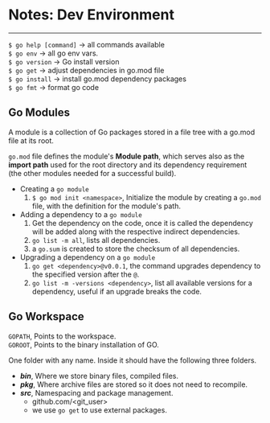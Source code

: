 # Notes: Dev Environment
---

`$ go help [command]` -> all commands available <br>
`$ go env` -> all go env vars.<br>
`$ go version` -> Go install version <br>
`$ go get` -> adjust dependencies in go.mod file <br>
`$ go install` -> install go.mod dependency packages <br>
`$ go fmt` -> format go code <br>

## Go Modules

A module is a collection of Go packages stored in a file tree with a go.mod file at its root.

`go.mod` file defines the module's **Module path**, which serves also as the **import path** used for the root directory and its dependency requirement (the other modules needed for a successful build).

- Creating a `go module`
    1. `$ go mod init <namespace>`, Initialize the module by creating a `go.mod` file, with the definition for the module's path.
- Adding a dependency to a `go module`
    1. Get the dependency on the code, once it is called the dependency will be added along with the respective indirect dependencies.
    2. `go list -m all`, lists all dependencies.
    3. a `go.sum` is created to store the checksum of all dependencies.
- Upgrading a dependency on a `go module`
    1. `go get <dependency>@v0.0.1`, the command upgrades dependency to the specified version after the `@`.
    2. `go list -m -versions <dependency>`, list all available versions for a dependency, useful if an upgrade breaks the code.

## Go Workspace

`GOPATH`, Points to the workspace.<br>
`GOROOT`, Points to the binary installation of GO.

One folder with any name. Inside it should have the following three folders.
- ***bin***, Where we store binary files, compiled files.
- ***pkg***, Where archive files are stored so it does not need to recompile.
- ***src***, Namespacing and package management.
    - github.com/<git_user>
    - we use `go get` to use external packages.


